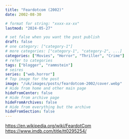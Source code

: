 ```yaml
---
title: "Feardotcom (2002)"
date: 2002-08-30

# format for string: "xxxx-xx-xx"
lastmod: "2024-05-27"

# set false when you want the post publish
draft: false
# one category: ["category-1"]
# more categories: ["category-1", "category-2", ...]
categories: ["Movies", "Horror", "Thriller", "Crime"]
# refer to categories
tags: ["blogger", "rammstein"]
# seires
series: ["web.horror"]
# Top image for the post
image: "/uk/images/posts/feardotcom-2002/cover.webp"
# Hide from home and other main page
hideFromCenter: false
# Hide from archive page
hideFromArchives: false
# Hide from everything but the archive
hideFromSection: false
---
```

https://en.wikipedia.org/wiki/FeardotCom
https://www.imdb.com/title/tt0295254/
<!--more-->